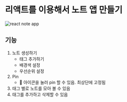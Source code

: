 # 리액트를 이용해서 노트 앱 만들기

![react note app](https://github.com/LeeDahee23/react-note-app/assets/82389864/1911e152-d414-4712-acf0-bf70e5b155e0)

## 기능
1. 노트 생성하기
   - 태그 추가하기
   - 배경색 설정
   - 우선순위 설정
2. Pin
   - 📌 아이콘을 눌러 pin 할 수 있음. 최상단에 고정됨
3. 태그 별로 노트를 모아 볼 수 있음
4. 태그를 추가하고 삭제할 수 있음
